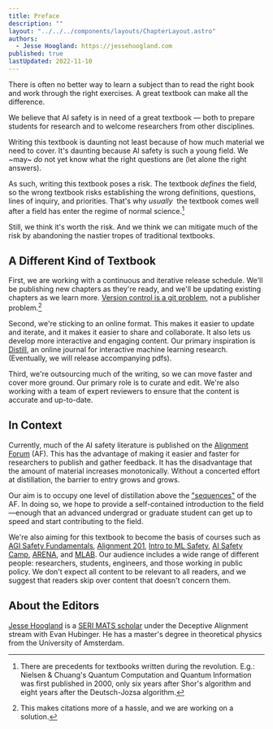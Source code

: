 ```yaml
---
title: Preface
description: ""
layout: "../../../components/layouts/ChapterLayout.astro"
authors: 
  - Jesse Hoogland: https://jessehoogland.com
published: true
lastUpdated: 2022-11-10
---
```


There is often no better way to learn a subject than to read the right book and work through the right exercises. A great textbook can make all the difference.

We believe that AI safety is in need of a great textbook — both to prepare students for research and to welcome researchers from other disciplines. 

Writing this textbook is daunting not least because of how much material we need to cover. It's daunting because AI safety is such a young field. We ~may~ *do* not yet know what the right questions are (let alone the right answers). 

As such, writing this textbook poses a risk. The textbook *defines* the field, so the wrong textbook risks establishing the wrong definitions, questions, lines of inquiry, and priorities. That's why *usually*&nbsp; the textbook comes well after a field has enter the regime of normal science.[^1]

Still, we think it's worth the risk. And we think we can mitigate much of the risk by abandoning the nastier tropes of traditional textbooks.

## A Different Kind of Textbook

First, we are working with a continuous and iterative release schedule. We'll be publishing new chapters as they're ready, and we'll be updating existing chapters as we learn more. [Version control is a git problem](https://github.com/jqhoogland/aligning-ai), not a publisher problem.[^2] 

Second, we're sticking to an online format. This makes it easier to update and iterate, and it makes it easier to share and collaborate. It also lets us develop more interactive and engaging content. Our primary inspiration is [Distill](https://distill.pub), an online journal for interactive machine learning research. (Eventually, we will release accompanying pdfs).

Third, we're outsourcing much of the writing, so we can move faster and cover more ground. Our primary role is to curate and edit. We're also working with a team of expert reviewers to ensure that the content is accurate and up-to-date.


## In Context

Currently, much of the AI safety literature is published on the [Alignment Forum](https://www.alignmentforum.org/) (AF). This has the advantage of making it easier and faster for researchers to publish and gather feedback. It has the disadvantage that the amount of material increases monotonically. Without a concerted effort at distillation, the barrier to entry grows and grows.

Our aim is to occupy one level of distillation above the ["sequences"](https://www.alignmentforum.org/library) of the AF. In doing so, we hope to provide a self-contained introduction to the field—enough that an advanced undergrad or graduate student can get up to speed and start contributing to the field.

We're also aiming for this textbook to become the basis of courses such as [AGI Safety Fundamentals](https://www.agisafetyfundamentals.com/ai-alignment-curriculum), [Alignment 201](https://www.agisafetyfundamentals.com/alignment-201-curriculum), [Intro to ML Safety](https://course.mlsafety.org/), [AI Safety Camp](https://aisafety.camp/), [ARENA](https://www.arena.education/), and [MLAB](https://forum.effectivealtruism.org/posts/vvocfhQ7bcBR4FLBx/apply-to-the-second-ml-for-alignment-bootcamp-mlab-2-in). Our audience includes a wide range of different people: researchers, students, engineers, and those working in public policy. We don't expect all content to be relevant to all readers, and we suggest that readers skip over content that doesn't concern them.


## About the Editors

[Jesse Hoogland](https://jessehoogland.com) is a [SERI MATS scholar](https://www.serimats.org/) under the Deceptive Alignment stream with Evan Hubinger. He has a master's degree in theoretical physics from the University of Amsterdam.


[^1]: There are precedents for textbooks written during the revolution. E.g.: Nielsen & Chuang's Quantum Computation and Quantum Information was first published in 2000, only six years after Shor's algorithm and eight years after the Deutsch-Jozsa algorithm. 

[^2]: This makes citations more of a hassle, and we are working on a solution.




